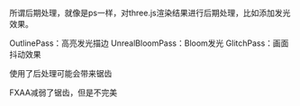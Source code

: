 # 


所谓后期处理，就像是ps一样，对three.js渲染结果进行后期处理，比如添加发光效果。

OutlinePass：高亮发光描边
UnrealBloomPass：Bloom发光
GlitchPass：画面抖动效果


使用了后处理可能会带来锯齿

FXAA减弱了锯齿，但是不完美
